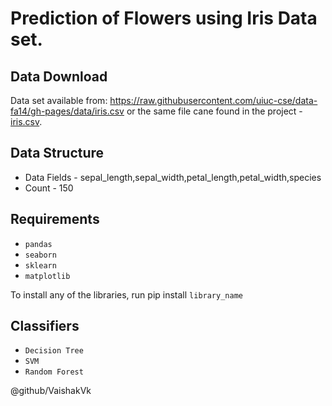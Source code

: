 # Prediction of Flowers using Iris Data set.

## Data Download
Data set available from: https://raw.githubusercontent.com/uiuc-cse/data-fa14/gh-pages/data/iris.csv
or the same file cane found in the project - [iris.csv](iris.csv). 

## Data Structure
- Data Fields - sepal_length,sepal_width,petal_length,petal_width,species 
- Count - 150

## Requirements
- `pandas`
- `seaborn`
- `sklearn`
- `matplotlib`

To install any of the libraries, run pip install `library_name`

## Classifiers
- `Decision Tree` 
- `SVM`
- `Random Forest`

@github/VaishakVk
